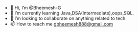 - 👋 Hi, I’m @Bheemesh-G
- 🌱 I’m currently learning Java,DSA(Intermediate),oops,SQL.
- 💞️ I’m looking to collaborate on anything related to tech.
- 📫 How to reach me gbheemesh888@gmail.com

<!---
Bheemesh-G/Bheemesh-G is a ✨ special ✨ repository because its `README.md` (this file) appears on your GitHub profile.
You can click the Preview link to take a look at your changes.
--->
